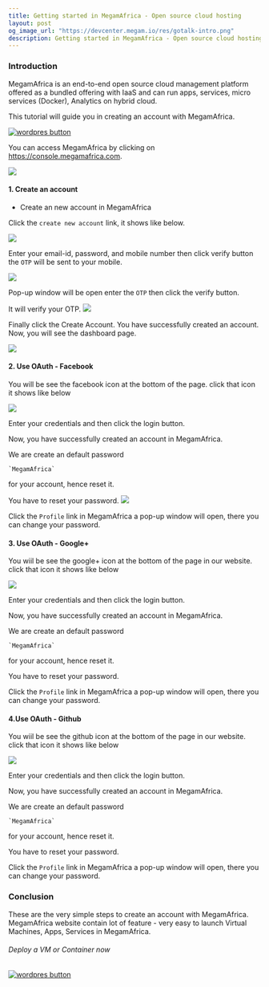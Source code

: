 ```yaml
---
title: Getting started in MegamAfrica - Open source cloud hosting
layout: post
og_image_url: "https://devcenter.megam.io/res/gotalk-intro.png"
description: Getting started in MegamAfrica - Open source cloud hosting
---
```


### Introduction

MegamAfrica is an end-to-end open source cloud management platform offered as a bundled offering with IaaS and can run apps, services, micro services (Docker), Analytics on hybrid cloud.

This tutorial will guide you in creating an account with MegamAfrica.

<a href="https://console.megamafrica.com" target="_blank">
<img src="https://s3-ap-southeast-1.amazonaws.com/megampub/images/megamafrica/DEPLOY-TO-MEGAM-AFRICA-BIG1.png" alt="wordpres button" /></a>


You can access MegamAfrica by clicking on https://console.megamafrica.com.

![](/content/images/2016/05/s1-1.png)

#### 1. Create an account

* Create an new account in MegamAfrica

Click the `create new account` link, it shows like below.

![](/content/images/2016/05/s2.png)

Enter your email-id, password, and mobile number then click verify button the `OTP` will be sent to your mobile.

![](/content/images/2016/05/s3.png)

Pop-up window will be open enter the `OTP` then click the verify button.

It will verify your OTP.
![](/content/images/2016/05/s5.png)

Finally click the Create Account. You have successfully created an account. Now, you will see the dashboard page.

![](/content/images/2016/05/s6.png)

#### 2. Use OAuth - Facebook

You will be see the facebook icon at the bottom of the page. click that icon it shows like below

![](/content/images/2016/05/s1-1-1-1.png)

Enter your credentials and then click the login button.

Now, you have successfully created an account in MegamAfrica.

We are create an default password

	`MegamAfrica`

 for your account, hence reset it.

 You have to reset your password.
![](/content/images/2016/05/profile.jpg)

Click the `Profile` link in MegamAfrica a pop-up window will open, there you can change your password.

#### 3. Use OAuth - Google+

You wiil be see the google+ icon at the bottom of the page in our website. click that icon it shows like below

![](/content/images/2016/05/signin.jpg)

Enter your credentials and then click the login button.

Now, you have successfully created an account in MegamAfrica.

We are create an default password

	`MegamAfrica`

 for your account, hence reset it.

 You have to reset your password.

 Click the `Profile` link in MegamAfrica a pop-up window will open, there you can change your password.

#### 4.Use OAuth - Github

You wiil be see the github icon at the bottom of the page in our website. click that icon it shows like below

![](/content/images/2016/05/s1-3.png)

Enter your credentials and then click the login button.

Now, you have successfully created an account in MegamAfrica.

We are create an default password

	`MegamAfrica`

 for your account, hence reset it.

 You have to reset your password.

 Click the `Profile` link in MegamAfrica a pop-up window will open, there you can change your password.


### Conclusion

These are the very simple steps to create an account with MegamAfrica. MegamAfrica website contain lot of feature - very easy to launch Virtual Machines, Apps, Services in MegamAfrica.

###### Deploy a VM or Container now

<a href="https://console.megamafrica.com" target="_blank">
<img src="https://s3-ap-southeast-1.amazonaws.com/megampub/images/megamafrica/DEPLOY-TO-MEGAM-AFRICA-BIG1.png" alt="wordpres button" /></a>

